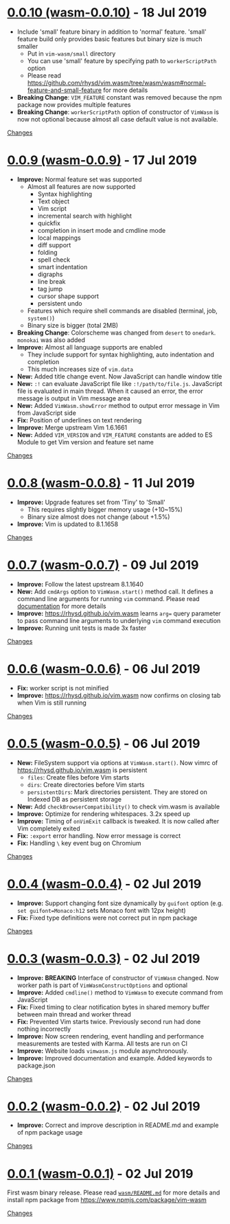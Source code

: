 <a name="wasm-0.0.10"></a>
# [0.0.10 (wasm-0.0.10)](https://github.com/rhysd/vim.wasm/releases/tag/wasm-0.0.10) - 18 Jul 2019

- Include 'small' feature binary in addition to 'normal' feature. 'small' feature build only provides basic features but binary size is much smaller
  - Put in `vim-wasm/small` directory
  - You can use 'small' feature by specifying path to `workerScriptPath` option
  - Please read https://github.com/rhysd/vim.wasm/tree/wasm/wasm#normal-feature-and-small-feature for more details
- **Breaking Change**: `VIM_FEATURE` constant was removed because the npm package now provides multiple features
- **Breaking Change**: `workerScriptPath` option of constructor of `VimWasm` is now not optional because almost all case default value is not available.

[Changes][wasm-0.0.10]


<a name="wasm-0.0.9"></a>
# [0.0.9 (wasm-0.0.9)](https://github.com/rhysd/vim.wasm/releases/tag/wasm-0.0.9) - 17 Jul 2019

- **Improve:** Normal feature set was supported
  - Almost all features are now supported
    - Syntax highlighting
    - Text object
    - Vim script
    - incremental search with highlight
    - quickfix
    - completion in insert mode and cmdline mode
    - local mappings
    - diff support
    - folding
    - spell check
    - smart indentation
    - digraphs
    - line break
    - tag jump
    - cursor shape support
    - persistent undo
  - Features which require shell commands are disabled (terminal, job, `system()`)
  - Binary size is bigger (total 2MB)
- **Breaking Change**: Colorscheme was changed from `desert` to `onedark`. `monokai` was also added
- **Improve:** Almost all language supports are enabled
  - They include support for syntax highlighting, auto indentation and completion
  - This much increases size of `vim.data`
- **New:** Added title change event. Now JavaScript can handle window title
- **New:** `:!` can evaluate JavaScript file like `:!/path/to/file.js`. JavaScript file is evaluated in main thread. When it caused an error, the error message is output in Vim message area
- **New:** Added `VimWasm.showError` method to output error message in Vim from JavaScript side
- **Fix:** Position of underlines on text rendering
- **Improve:** Merge upstream Vim 1.6.1661
- **New:** Added `VIM_VERSION` and `VIM_FEATURE` constants are added to ES Module to get Vim version and feature set name


[Changes][wasm-0.0.9]


<a name="wasm-0.0.8"></a>
# [0.0.8 (wasm-0.0.8)](https://github.com/rhysd/vim.wasm/releases/tag/wasm-0.0.8) - 11 Jul 2019

- **Improve:** Upgrade features set from 'Tiny' to 'Small'
  - This requires slightly bigger memory usage (+10~15%)
  - Binary size almost does not change (about +1.5%)
- **Improve:** Vim is updated to 8.1.1658

[Changes][wasm-0.0.8]


<a name="wasm-0.0.7"></a>
# [0.0.7 (wasm-0.0.7)](https://github.com/rhysd/vim.wasm/releases/tag/wasm-0.0.7) - 09 Jul 2019

- **Improve:** Follow the latest upstream 8.1.1640
- **New:** Add `cmdArgs` option to `VimWasm.start()` method call. It defines a command line arguments for running `vim` command. Please read [documentation](https://github.com/rhysd/vim.wasm/tree/wasm/wasm#program-arguments) for more details
- **Improve:** https://rhysd.github.io/vim.wasm learns `arg=` query parameter to pass command line arguments to underlying `vim` command execution
- **Improve:** Running unit tests is made 3x faster

[Changes][wasm-0.0.7]


<a name="wasm-0.0.6"></a>
# [0.0.6 (wasm-0.0.6)](https://github.com/rhysd/vim.wasm/releases/tag/wasm-0.0.6) - 06 Jul 2019

- **Fix:** worker script is not minified
- **Improve:** https://rhysd.github.io/vim.wasm now confirms on closing tab when Vim is still running

[Changes][wasm-0.0.6]


<a name="wasm-0.0.5"></a>
# [0.0.5 (wasm-0.0.5)](https://github.com/rhysd/vim.wasm/releases/tag/wasm-0.0.5) - 06 Jul 2019

- **New:** FileSystem support via options at `VimWasm.start()`. Now vimrc of https://rhysd.github.io/vim.wasm is persistent
  - `files`: Create files before Vim starts
  - `dirs`: Create directories before Vim starts
  - `persistentDirs`: Mark directories persistent. They are stored on Indexed DB as persistent storage
- **New:** Add `checkBrowserCompatibility()` to check vim.wasm is available
- **Improve:** Optimize for rendering whitespaces. 3.2x speed up
- **Improve:** Timing of `onVimExit` callback is tweaked. It is now called after Vim completely exited
- **Fix:** `:export` error handling. Now error message is correct
- **Fix:** Handling `\` key event bug on Chromium

[Changes][wasm-0.0.5]


<a name="wasm-0.0.4"></a>
# [0.0.4 (wasm-0.0.4)](https://github.com/rhysd/vim.wasm/releases/tag/wasm-0.0.4) - 02 Jul 2019

- **Improve:** Support changing font size dynamically by `guifont` option (e.g. `set guifont=Monaco:h12` sets Monaco font with 12px height)
- **Fix:** Fixed type definitions were not correct put in npm package

[Changes][wasm-0.0.4]


<a name="wasm-0.0.3"></a>
# [0.0.3 (wasm-0.0.3)](https://github.com/rhysd/vim.wasm/releases/tag/wasm-0.0.3) - 02 Jul 2019

- **Improve:** **BREAKING** Interface of constructor of `VimWasm` changed. Now worker path is part of `VimWasmConstructOptions` and optional
- **Improve:** Added `cmdline()` method to `VimWasm` to execute command from JavaScript
- **Fix:** Fixed timing to clear notification bytes in shared memory buffer between main thread and worker thread
- **Fix:** Prevented Vim starts twice. Previously second run had done nothing incorrectly
- **Improve:** Now screen rendering, event handling and performance measurements are tested with Karma. All tests are run on CI
- **Improve:** Website loads `vimwasm.js` module asynchronously.
- **Improve:** Improved documentation and example. Added keywords to package.json

[Changes][wasm-0.0.3]


<a name="wasm-0.0.2"></a>
# [0.0.2 (wasm-0.0.2)](https://github.com/rhysd/vim.wasm/releases/tag/wasm-0.0.2) - 02 Jul 2019

- **Improve:** Correct and improve description in README.md and example of npm package usage

[Changes][wasm-0.0.2]


<a name="wasm-0.0.1"></a>
# [0.0.1 (wasm-0.0.1)](https://github.com/rhysd/vim.wasm/releases/tag/wasm-0.0.1) - 02 Jul 2019

First wasm binary release. Please read [`wasm/README.md`](https://github.com/rhysd/vim.wasm/tree/wasm/wasm) for more details and install npm package from https://www.npmjs.com/package/vim-wasm

[Changes][wasm-0.0.1]


[wasm-0.0.10]: https://github.com/rhysd/vim.wasm/compare/wasm-0.0.9...wasm-0.0.10
[wasm-0.0.9]: https://github.com/rhysd/vim.wasm/compare/wasm-0.0.8...wasm-0.0.9
[wasm-0.0.8]: https://github.com/rhysd/vim.wasm/compare/wasm-0.0.7...wasm-0.0.8
[wasm-0.0.7]: https://github.com/rhysd/vim.wasm/compare/wasm-0.0.6...wasm-0.0.7
[wasm-0.0.6]: https://github.com/rhysd/vim.wasm/compare/wasm-0.0.5...wasm-0.0.6
[wasm-0.0.5]: https://github.com/rhysd/vim.wasm/compare/wasm-0.0.4...wasm-0.0.5
[wasm-0.0.4]: https://github.com/rhysd/vim.wasm/compare/wasm-0.0.3...wasm-0.0.4
[wasm-0.0.3]: https://github.com/rhysd/vim.wasm/compare/wasm-0.0.2...wasm-0.0.3
[wasm-0.0.2]: https://github.com/rhysd/vim.wasm/compare/wasm-0.0.1...wasm-0.0.2
[wasm-0.0.1]: https://github.com/rhysd/vim.wasm/tree/wasm-0.0.1

 <!-- Generated by changelog-from-release -->

